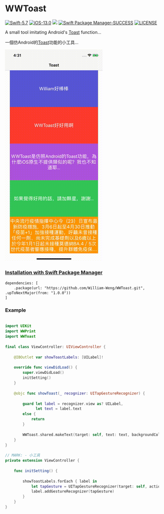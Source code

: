 # WWToast

[![Swift-5.7](https://img.shields.io/badge/Swift-5.7-orange.svg?style=flat)](https://developer.apple.com/swift/) [![iOS-13.0](https://img.shields.io/badge/iOS-13.0-pink.svg?style=flat)](https://developer.apple.com/swift/) ![](https://img.shields.io/github/v/tag/William-Weng/WWToast) [![Swift Package Manager-SUCCESS](https://img.shields.io/badge/Swift_Package_Manager-SUCCESS-blue.svg?style=flat)](https://developer.apple.com/swift/) [![LICENSE](https://img.shields.io/badge/LICENSE-MIT-yellow.svg?style=flat)](https://developer.apple.com/swift/)

A small tool imitating Android's [Toast](https://developer.android.com/guide/topics/ui/notifiers/toasts) function...

一個仿Android的[Toast](https://developer.android.com/guide/topics/ui/notifiers/toasts?hl=zh-tw)功能的小工具…

![](./Example.gif)

### [Installation with Swift Package Manager](https://medium.com/彼得潘的-swift-ios-app-開發問題解答集/使用-spm-安裝第三方套件-xcode-11-新功能-2c4ffcf85b4b)

```
dependencies: [
    .package(url: "https://github.com/William-Weng/WWToast.git", .upToNextMajor(from: "1.0.0"))
]
```

### Example
```swift

import UIKit
import WWPrint
import WWToast

final class ViewController: UIViewController {
    
    @IBOutlet var showToastLabels: [UILabel]!
    
    override func viewDidLoad() {
        super.viewDidLoad()
        initSetting()
    }
    
    @objc func showToast(_ recognizer: UITapGestureRecognizer) {
        
        guard let label = recognizer.view as? UILabel,
              let text = label.text
        else {
            return
        }
        
        WWToast.shared.makeText(target: self, text: text, backgroundColor: .red)
    }
}

// MARK: - 小工具
private extension ViewController {
    
    func initSetting() {
        
        showToastLabels.forEach { label in
            let tapGesture = UITapGestureRecognizer(target: self, action: #selector(Self.showToast(_:)))
            label.addGestureRecognizer(tapGesture)
        }
    }
}
```



